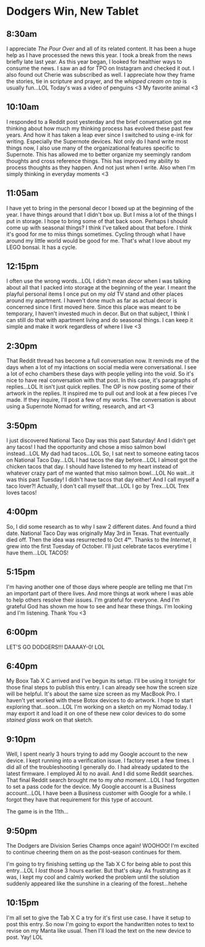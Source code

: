 # Dodgers Win, New Tablet

## 8:30am

I appreciate *The Pour Over* and all of its related content. It has been a huge help as I have processed the news this year. I took a break from the news briefly late last year. As this year began, I looked for healthier ways to consume the news. I saw an ad for TPO on Instagram and checked it out. I also found out Cherie was subscribed as well. I appreciate how they frame the stories, tie in scripture and prayer, and the *whipped cream on top* is usually fun...LOL Today's was a video of penguins <3 My favorite animal <3

## 10:10am

I responded to a Reddit post yesterday and the brief conversation got me thinking about how much my thinking process has evolved these past few years. And how it has taken a leap ever since I switched to using e-ink for writing. Especially the Supernote devices. Not only do I hand write most things now, I also use many of the organizational features specific to Supernote. This has allowed me to better organize my seemingly random thoughts and cross reference things. This has improved my ability to process thoughts as they happen. And not just when I write. Also when I'm simply thinking in everyday moments <3

## 11:05am

I have yet to bring in the personal decor I boxed up at the beginning of the year. I have things around that I didn't box up. But I miss a lot of the things I put in storage. I hope to bring some of that back soon. Perhaps I should come up with seasonal things? I think I've talked about that before. I think it's good for me to miss things sometimes. Cycling through what I have around my little world would be good for me. That's what I love about my LEGO bonsai. It has a cycle.

## 12:15pm

I often use the wrong words...LOL I didn't mean *decor* when I was talking about all that I packed into storage at the beginning of the year. I meant the playful personal items I once put on my *old* TV stand and other places around my apartment. I haven't done much as far as actual decor is concerned since I first moved here. Since this place was meant to be temporary, I haven't invested much in decor. But on that subject, I think I can still do that with apartment living and do seasonal things. I can keep it simple and make it work regardless of where I live <3

## 2:30pm

That Reddit thread has become a full conversation now. It reminds me of the days when a lot of my intactions on social media were conversational. I see a lot of echo chambers these days with people yelling into the *void*. So it's nice to have real conversation with that post. In this case, it's paragraphs of replies...LOL It isn't just quick replies. The OP is now posting some of their artwork in the replies. It inspired me to pull out and look at a few pieces I've made. If they inquire, I'll post a few of my works. The conversation is about using a Supernote Nomad for writing, research, and art <3

## 3:50pm

I just discovered National Taco Day was this past Saturday! And I didn't get any tacos! I had the opportunity and chose a miso salmon bowl instead...LOL My dad had tacos...LOL So, I sat next to someone eating tacos on National Taco Day...LOL I had tacos the day before...LOL I almost got the chicken tacos that day. I should have listened to my heart instead of whatever crazy part of me wanted that miso salmon bowl...LOL No wait...it was this past Tuesday! I didn't have tacos that day either! And I call myself a taco lover?! Actually, I don't call myself that...LOL I go by Trex...LOL Trex loves tacos!

## 4:00pm

So, I did some research as to why I saw 2 different dates. And found a third date. National Taco Day was originally May 3rd in Texas. That eventually died off. Then the idea was resurrected to Oct 4ᵗʰ. Thanks to the *Internet*, it grew into the first Tuesday of October. I'll just celebrate tacos everytime I have them...LOL TACOS!

## 5:15pm

I'm having another one of those days where people are telling me that I'm an important part of there lives. And more things at work where I was able to help others resolve their issues. I'm grateful for everyone. And I'm grateful God has shown me how to see and hear these things. I'm looking and I'm listening. Thank You <3

## 6:00pm

LET'S GO DODGERS!!! DAAAAY-0! LOL

## 6:40pm

My Boox Tab X C arrived and I've begun its setup. I'll be using it tonight for those final steps to publish this entry. I can already see how the screen size will be helpful. It's about the same size screen as my MacBook Pro. I haven't yet worked with these Botox devices to do artwork. I hope to start exploring that...soon...LOL I'm working on a sketch on my Nomad today. I may export it and load it on one of these new color devices to do some *stained glass* work on that sketch.

## 9:10pm

Well, I spent nearly 3 hours trying to add my Google account to the new device. I kept running into a verification issue. I factory reset a few times. I did all of the troubleshooting I generally do. I had already updated to the latest firmware. I employed AI to no avail. And I did some Reddit searches. That final Reddit search brought me to my *aha* moment...LOL I had forgotten to set a pass code for the device. My Google account is a Business account...LOL I have been a Business customer with Google for a while. I forgot they have that requirement for this type of account.

The game is in the 11th...

## 9:50pm

The Dodgers are Division Series Champs once again! WOOHOO! I'm excited to continue cheering them on as the post-season continues for them.

I'm going to try finishing setting up the Tab X C for being able to post this entry...LOL I *lost* those 3 hours earlier. But that's okay. As frustrating as it was, I kept my cool and calmly worked the problem until the solution suddenly appeared like the sunshine in a clearing of the forest...hehehe

## 10:15pm

I'm all set to give the Tab X C a try for it's first use case. I have it setup to post this entry. So now I'm going to export the handwritten notes to text to revise on my Manta like usual. Then I'll load the text on the new device to post. Yay! LOL

